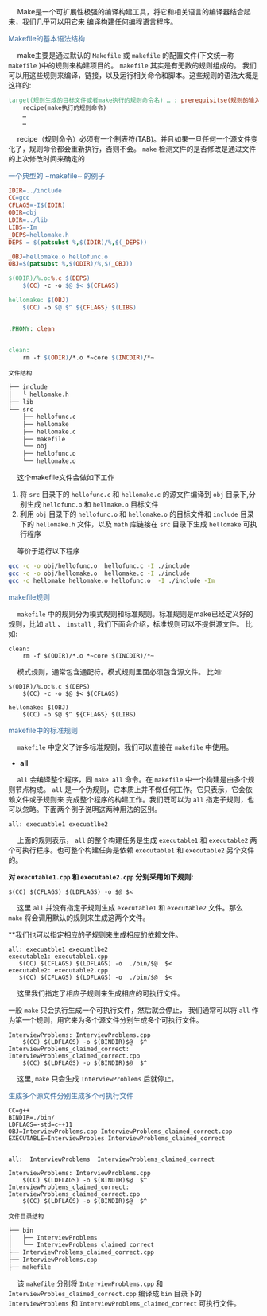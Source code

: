 

&ensp;&ensp; Make是一个可扩展性极强的编译构建工具，将它和相关语言的编译器结合起来，我们几乎可以用它来 编译构建任何编程语言程序。

<div style="color:#369"> Makefile的基本语法结构</div>

&ensp;&ensp; make主要是通过默认的 `Makefile` 或 `makefile` 的配置文件(下文统一称 `makefile` )中的规则来构建项目的。 `makefile` 其实是有无数的规则组成的。 我们可以用这些规则来编译，链接，以及运行相关命令和脚本。这些规则的语法大概是这样的:

```makefile
target(规则生成的目标文件或者make执行的规则命令名) … : prerequisitse(规则的输入文件，或源文件) …
	recipe(make执行的规则命令)
	…
	…
```

&ensp;&ensp; recipe（规则命令）必须有一个制表符(TAB)。并且如果一旦任何一个源文件变化了，规则命令都会重新执行，否则不会。 `make` 检测文件的是否修改是通过文件的上次修改时间来确定的

<div style="color:#369">一个典型的 ~makefile~ 的例子</div>

```makefile
IDIR=../include  
CC=gcc     
CFLAGS=-I$(IDIR) 
ODIR=obj 
LDIR=../lib
LIBS=-Im
_DEPS=hellomake.h
DEPS = $(patsubst %,$(IDIR)/%,$(_DEPS))

_OBJ=hellomake.o hellofunc.o
OBJ=$(patsubst %,$(ODIR)/%,$(_OBJ))

$(ODIR)/%.o:%.c $(DEPS)
	$(CC) -c -o $@ $< $(CFLAGS)

hellomake: $(OBJ)
	$(CC) -o $@ $^ ${CFLAGS} $(LIBS)


.PHONY: clean


clean:
	rm -f $(ODIR)/*.o *~core $(INCDIR)/*~
```

`文件结构`

```sh
├── include
│   └ hellomake.h
├── lib
└── src
    ├── hellofunc.c
    ├── hellomake
    ├── hellomake.c
    ├── makefile
    └── obj
	├── hellofunc.o
	└── hellomake.o
```

&ensp;&ensp; 这个makefile文件会做如下工作

1.  将 `src` 目录下的 `hellofunc.c` 和 `hellomake.c` 的源文件编译到 `obj` 目录下,分别生成 `hellofunc.o` 和 `hellmake.o` 目标文件
2.  利用 `obj` 目录下的 `hellofunc.o` 和 `hellomake.o` 的目标文件和 `include` 目录下的 `hellomake.h` 文件，以及 `math` 库链接在 `src` 目录下生成 `hellomake` 可执行程序

&ensp;&ensp; 等价于运行以下程序

```sh
gcc -c -o obj/hellofunc.o  hellofunc.c -I ./include
gcc -c -o obj/hellomake.o  hellomake.c -I ./include
gcc -o hellomake hellomake.o hellofunc.o  -I ./include -Im
```

<div style="color:#369">makefile规则</div>

&ensp;&ensp; `makefile` 中的规则分为模式规则和标准规则。标准规则是make已经定义好的规则，比如 `all` 、 `install` , 我们下面会介绍，标准规则可以不提供源文件。 比如:

```make
clean:
	rm -f $(ODIR)/*.o *~core $(INCDIR)/*~
```

&ensp;&ensp; 模式规则，通常包含通配符。模式规则里面必须包含源文件。 比如:

```make
$(ODIR)/%.o:%.c $(DEPS)
	$(CC) -c -o $@ $< $(CFLAGS)

hellomake: $(OBJ)
	$(CC) -o $@ $^ ${CFLAGS} $(LIBS)
```

<div style="color:#369"> makefile中的标准规则 </div>

&ensp;&ensp; `makefile` 中定义了许多标准规则，我们可以直接在 `makefile` 中使用。

-   **all**

&ensp;&ensp; `all` 会编译整个程序，同 `make all` 命令。在 `makefile` 中一个构建是由多个规则节点构成。 `all` 是一个伪规则，它本质上并不做任何工作。它只表示，它会依赖文件或子规则来 完成整个程序的构建工作。我们既可以为 `all` 指定子规则，也可以忽略。下面两个例子说明这两种用法的区别。

```make
all: execuatble1 execuatlbe2
```

&ensp;&ensp; 上面的规则表示， `all` 的整个构建任务是生成 `executable1` 和 `executable2` 两个可执行程序。也可整个构建任务是依赖 `executable1` 和 `executable2` 另个文件的。

****对 `executable1.cpp` 和 `executable2.cpp` 分别采用如下规则:****

```make
$(CC) $(CFLAGS) $(LDFLAGS) -o $@ $<
```

&ensp;&ensp; 这里 `all` 并没有指定子规则生成 `executable1` 和 `executable2` 文件。那么 `make` 将会调用默认的规则来生成这两个文件。

\*\*我们也可以指定相应的子规则来生成相应的依赖文件。

```make
all: execuatble1 execuatlbe2
executable1: executable1.cpp
   $(CC) $(CFLAGS) $(LDFLAGS) -o  ./bin/$@  $<
executable2: executable2.cpp
   $(CC) $(CFLAGS) $(LDFLAGS) -o  ./bin/$@  $<
```

&ensp;&ensp; 这里我们指定了相应子规则来生成相应的可执行文件。

一般 `make` 只会执行生成一个可执行文件，然后就会停止， 我们通常可以将 `all` 作为第一个规则，用它来为多个源文件分别生成多个可执行文件。

```make
InterviewProblems: InterviewProblems.cpp
	$(CC) $(LDFLAGS) -o $(BINDIR)$@  $^
InterviewProblems_claimed_correct: InterviewProblems_claimed_correct.cpp
	$(CC) $(LDFLAGS) -o $(BINDIR)$@  $^
```

&ensp;&ensp; 这里, `make` 只会生成 `InterviewProblems` 后就停止。

<div style="color:#369"> 生成多个源文件分别生成多个可执行文件</div>

```make
CC=g++
BINDIR=./bin/
LDFLAGS=-std=c++11
OBJ=InterviewProblems.cpp InterviewProblems_claimed_correct.cpp
EXECUTABLE=InterviewProbles InterviewProblems_claimed_correct


all:  InterviewProblems  InterviewProblems_claimed_correct

InterviewProblems: InterviewProblems.cpp
	$(CC) $(LDFLAGS) -o $(BINDIR)$@  $^
InterviewProblems_claimed_correct: InterviewProblems_claimed_correct.cpp
	$(CC) $(LDFLAGS) -o $(BINDIR)$@  $^
```

`文件目录结构`

```sh
├── bin
│   ├── InterviewProblems
│   └── InterviewProblems_claimed_correct
├── InterviewProblems_claimed_correct.cpp
├── InterviewProblems.cpp
├── makefile
```

&ensp;&ensp; 该 `makefile` 分别将 `InterviewProblems.cpp` 和 `InterviewProbles_claimed_correct.cpp` 编译成 `bin` 目录下的 `InterviewProblems` 和 `InterviewProblems_claimed_correct` 可执行文件。







































































































